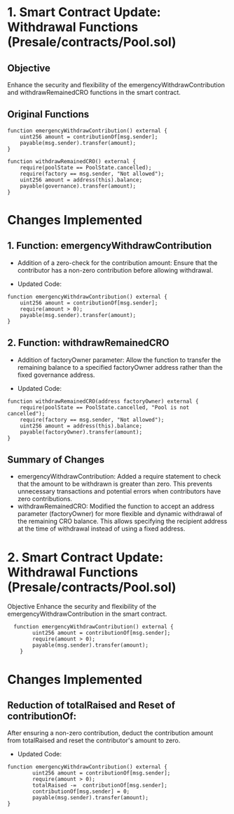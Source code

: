 # 1. Smart Contract Update: Withdrawal Functions (Presale/contracts/Pool.sol)
## Objective
Enhance the security and flexibility of the emergencyWithdrawContribution and withdrawRemainedCRO functions in the smart contract.

## Original Functions
```
function emergencyWithdrawContribution() external {
    uint256 amount = contributionOf[msg.sender];
    payable(msg.sender).transfer(amount);
}

function withdrawRemainedCRO() external {
    require(poolState == PoolState.cancelled);
    require(factory == msg.sender, "Not allowed");
    uint256 amount = address(this).balance;
    payable(governance).transfer(amount);
}
```
# Changes Implemented
## 1. Function: emergencyWithdrawContribution
* Addition of a zero-check for the contribution amount:
  Ensure that the contributor has a non-zero contribution before allowing withdrawal.

* Updated Code:
```
function emergencyWithdrawContribution() external {
    uint256 amount = contributionOf[msg.sender];
    require(amount > 0);
    payable(msg.sender).transfer(amount);
}
```
## 2. Function: withdrawRemainedCRO
* Addition of factoryOwner parameter:
  Allow the function to transfer the remaining balance to a specified factoryOwner address rather than the fixed governance address.

* Updated Code:
```
function withdrawRemainedCRO(address factoryOwner) external {
    require(poolState == PoolState.cancelled, "Pool is not cancelled");
    require(factory == msg.sender, "Not allowed");
    uint256 amount = address(this).balance;
    payable(factoryOwner).transfer(amount);
}
```
## Summary of Changes
* emergencyWithdrawContribution: Added a require statement to check that the amount to be withdrawn is greater than zero. This prevents unnecessary transactions and potential errors when contributors have zero contributions.
* withdrawRemainedCRO: Modified the function to accept an address parameter (factoryOwner) for more flexible and dynamic withdrawal of the remaining CRO balance. This allows specifying the recipient address at the time of withdrawal instead of using a fixed address.

# 2. Smart Contract Update: Withdrawal Functions (Presale/contracts/Pool.sol)
Objective
Enhance the security and flexibility of the emergencyWithdrawContribution in the smart contract.
```
  function emergencyWithdrawContribution() external {
        uint256 amount = contributionOf[msg.sender];
        require(amount > 0);
        payable(msg.sender).transfer(amount);
    }
```
# Changes Implemented
## Reduction of totalRaised and Reset of contributionOf:
After ensuring a non-zero contribution, deduct the contribution amount from totalRaised and reset the contributor's amount to zero.
* Updated Code:
```
function emergencyWithdrawContribution() external {
        uint256 amount = contributionOf[msg.sender];
        require(amount > 0);
        totalRaised -=  contributionOf[msg.sender];
        contributionOf[msg.sender] = 0;
        payable(msg.sender).transfer(amount);
}
```
